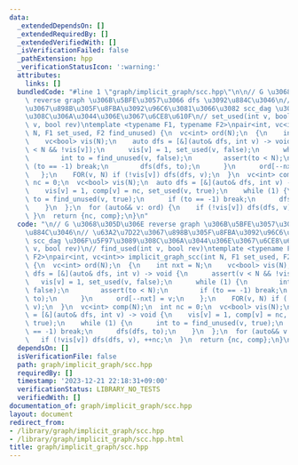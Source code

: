 ```yaml
---
data:
  _extendedDependsOn: []
  _extendedRequiredBy: []
  _extendedVerifiedWith: []
  _isVerificationFailed: false
  _pathExtension: hpp
  _verificationStatusIcon: ':warning:'
  attributes:
    links: []
  bundledCode: "#line 1 \"graph/implicit_graph/scc.hpp\"\n\n// G \u3068\u305D\u306E\
    \ reverse graph \u306B\u5BFE\u3057\u3066 dfs \u3092\u884C\u3046\n// \u63A2\u7D22\
    \u3067\u898B\u305F\u8FBA\u3092\u96C6\u3081\u3066\u3082 scc_dag \u306F\u5F97\u3089\
    \u308C\u306A\u3044\u306E\u3067\u6CE8\u610F\n// set_used(int v, bool rev)\n// find_used(int\
    \ v, bool rev)\ntemplate <typename F1, typename F2>\npair<int, vc<int>> implicit_graph_scc(int\
    \ N, F1 set_used, F2 find_unused) {\n  vc<int> ord(N);\n  {\n    int nxt = N;\n\
    \    vc<bool> vis(N);\n    auto dfs = [&](auto& dfs, int v) -> void {\n      assert(v\
    \ < N && !vis[v]);\n      vis[v] = 1, set_used(v, false);\n      while (1) {\n\
    \        int to = find_unused(v, false);\n        assert(to < N);\n        if\
    \ (to == -1) break;\n        dfs(dfs, to);\n      }\n      ord[--nxt] = v;\n \
    \   };\n    FOR(v, N) if (!vis[v]) dfs(dfs, v);\n  }\n  vc<int> comp(N);\n  int\
    \ nc = 0;\n  vc<bool> vis(N);\n  auto dfs = [&](auto& dfs, int v) -> void {\n\
    \    vis[v] = 1, comp[v] = nc, set_used(v, true);\n    while (1) {\n      int\
    \ to = find_unused(v, true);\n      if (to == -1) break;\n      dfs(dfs, to);\n\
    \    }\n  };\n  for (auto&& v: ord) {\n    if (!vis[v]) dfs(dfs, v), ++nc;\n \
    \ }\n  return {nc, comp};\n}\n"
  code: "\n// G \u3068\u305D\u306E reverse graph \u306B\u5BFE\u3057\u3066 dfs \u3092\
    \u884C\u3046\n// \u63A2\u7D22\u3067\u898B\u305F\u8FBA\u3092\u96C6\u3081\u3066\u3082\
    \ scc_dag \u306F\u5F97\u3089\u308C\u306A\u3044\u306E\u3067\u6CE8\u610F\n// set_used(int\
    \ v, bool rev)\n// find_used(int v, bool rev)\ntemplate <typename F1, typename\
    \ F2>\npair<int, vc<int>> implicit_graph_scc(int N, F1 set_used, F2 find_unused)\
    \ {\n  vc<int> ord(N);\n  {\n    int nxt = N;\n    vc<bool> vis(N);\n    auto\
    \ dfs = [&](auto& dfs, int v) -> void {\n      assert(v < N && !vis[v]);\n   \
    \   vis[v] = 1, set_used(v, false);\n      while (1) {\n        int to = find_unused(v,\
    \ false);\n        assert(to < N);\n        if (to == -1) break;\n        dfs(dfs,\
    \ to);\n      }\n      ord[--nxt] = v;\n    };\n    FOR(v, N) if (!vis[v]) dfs(dfs,\
    \ v);\n  }\n  vc<int> comp(N);\n  int nc = 0;\n  vc<bool> vis(N);\n  auto dfs\
    \ = [&](auto& dfs, int v) -> void {\n    vis[v] = 1, comp[v] = nc, set_used(v,\
    \ true);\n    while (1) {\n      int to = find_unused(v, true);\n      if (to\
    \ == -1) break;\n      dfs(dfs, to);\n    }\n  };\n  for (auto&& v: ord) {\n \
    \   if (!vis[v]) dfs(dfs, v), ++nc;\n  }\n  return {nc, comp};\n}\n"
  dependsOn: []
  isVerificationFile: false
  path: graph/implicit_graph/scc.hpp
  requiredBy: []
  timestamp: '2023-12-21 22:18:31+09:00'
  verificationStatus: LIBRARY_NO_TESTS
  verifiedWith: []
documentation_of: graph/implicit_graph/scc.hpp
layout: document
redirect_from:
- /library/graph/implicit_graph/scc.hpp
- /library/graph/implicit_graph/scc.hpp.html
title: graph/implicit_graph/scc.hpp
---
```

